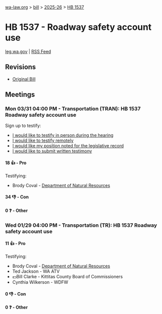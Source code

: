 [wa-law.org](/) > [bill](/bill/) > [2025-26](/bill/2025-26/) > [HB 1537](/bill/2025-26/hb/1537/)

# HB 1537 - Roadway safety account use
[leg.wa.gov](https://app.leg.wa.gov/billsummary?BillNumber=1537&Year=2025&Initiative=false) | [RSS Feed](./rss.xml)

## Revisions
* [Original Bill](1/)

## Meetings
### Mon 03/31 04:00 PM - Transportation (TRAN): HB 1537 Roadway safety account use
Sign up to testify:
* [I would like to testify in person during the hearing](https://app.leg.wa.gov/csi/Testifier/Add?chamber=House&mId=33235&aId=166666&caId=26758&tId=1)
* [I would like to testify remotely](https://app.leg.wa.gov/csi/Testifier/Add?chamber=House&mId=33235&aId=166666&caId=26758&tId=2)
* [I would like my position noted for the legislative record](https://app.leg.wa.gov/csi/Testifier/Add?chamber=House&mId=33235&aId=166666&caId=26758&tId=3)
* [I would like to submit written testimony](https://app.leg.wa.gov/csi/Testifier/Add?chamber=House&mId=33235&aId=166666&caId=26758&tId=4)

#### 18 👍 - Pro
Testifying:
* Brody Coval - [Department of Natural Resources](/org/department_of_natural_resources/)

#### 34 👎 - Con

#### 0 ❓ - Other

### Wed 01/29 04:00 PM - Transportation (TR): HB 1537 Roadway safety account use
#### 11 👍 - Pro
Testifying:
* Brody Coval - [Department of Natural Resources](/org/department_of_natural_resources/)
* Ted Jackson - WA ATV
* 💵Bill Clarke - Kittitas County Board of Commissioners
* Cynthia Wilkerson - WDFW

#### 0 👎 - Con

#### 0 ❓ - Other
